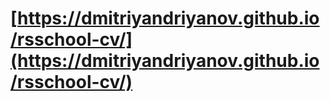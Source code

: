 # [https://dmitriyandriyanov.github.io/rsschool-cv/](https://dmitriyandriyanov.github.io/rsschool-cv/)
